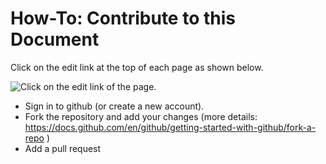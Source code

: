 # How-To: Contribute to this Document

Click on the edit link at the top of each page as shown below.

![Click on the edit link of the page.](figures/how-to-contribute.png)

- Sign in to github (or create a new account).
- Fork the repository and add your changes (more details: https://docs.github.com/en/github/getting-started-with-github/fork-a-repo )
- Add a pull request
